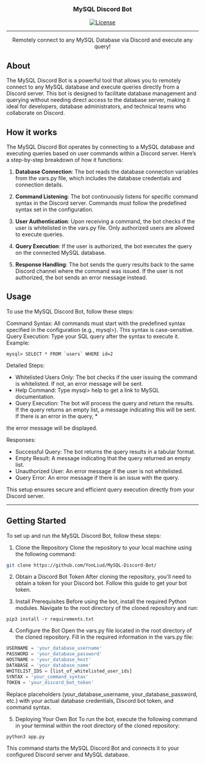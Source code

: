 <h3 align="center">MySQL Discord Bot</h3>

<div align="center">

[![License](https://img.shields.io/badge/license-MIT-blue.svg)](/LICENSE)

</div>

---

<p align="center">Remotely connect to any MySQL Database via Discord and execute any query!
    <br> 
</p>

## About

The MySQL Discord Bot is a powerful tool that allows you to remotely connect to any MySQL database and execute queries directly from a Discord server. This bot is designed to facilitate database management and querying without needing direct access to the database server, making it ideal for developers, database administrators, and technical teams who collaborate on Discord.

## How it works

The MySQL Discord Bot operates by connecting to a MySQL database and executing queries based on user commands within a Discord server. Here’s a step-by-step breakdown of how it functions:

1. **Database Connection**: The bot reads the database connection variables from the vars.py file, which includes the database credentials and connection details.

2. **Command Listening**: The bot continuously listens for specific command syntax in the Discord server. Commands must follow the predefined syntax set in the configuration.

3. **User Authentication**: Upon receiving a command, the bot checks if the user is whitelisted in the vars.py file. Only authorized users are allowed to execute queries.

4. **Query Execution**: If the user is authorized, the bot executes the query on the connected MySQL database.

5. **Response Handling**: The bot sends the query results back to the same Discord channel where the command was issued. If the user is not authorized, the bot sends an error message instead.

## Usage

To use the MySQL Discord Bot, follow these steps:

Command Syntax: All commands must start with the predefined syntax specified in the configuration (e.g., mysql>). This syntax is case-sensitive.
Query Execution: Type your SQL query after the syntax to execute it.
Example:
```shell
mysql> SELECT * FROM `users` WHERE id=2
```
Detailed Steps:
* Whitelisted Users Only: The bot checks if the user issuing the command is whitelisted. If not, an error message will be sent.
* Help Command: Type mysql> help to get a link to MySQL documentation.
* Query Execution: The bot will process the query and return the results. If the query returns an empty list, a message indicating this will be sent. If there is an error in the query, * 

the error message will be displayed.

Responses:
* Successful Query: The bot returns the query results in a tabular format.
* Empty Result: A message indicating that the query returned an empty list.
* Unauthorized User: An error message if the user is not whitelisted.
* Query Error: An error message if there is an issue with the query.

This setup ensures secure and efficient query execution directly from your Discord server.

---

## Getting Started

To set up and run the MySQL Discord Bot, follow these steps:

1. Clone the Repository
Clone the repository to your local machine using the following command:

```sh
git clone https://github.com/YonLiud/MySQL-Discord-Bot/
```

2. Obtain a Discord Bot Token
After cloning the repository, you'll need to obtain a token for your Discord bot. Follow this guide to get your bot token.

3. Install Prerequisites
Before using the bot, install the required Python modules. Navigate to the root directory of the cloned repository and run:

```shell
pip3 install -r requirements.txt
```

4. Configure the Bot
Open the vars.py file located in the root directory of the cloned repository.
Fill in the required information in the vars.py file:
```python
USERNAME = 'your_database_username'
PASSWORD = 'your_database_password'
HOSTNAME = 'your_database_host'
DATABASE = 'your_database_name'
WHITELIST_IDS = [list_of_whitelisted_user_ids]
SYNTAX = 'your_command_syntax'
TOKEN = 'your_discord_bot_token'
```

Replace placeholders (your_database_username, your_database_password, etc.) with your actual database credentials, Discord bot token, and command syntax.

5. Deploying Your Own Bot
To run the bot, execute the following command in your terminal within the root directory of the cloned repository:

```sh
python3 app.py
```


This command starts the MySQL Discord Bot and connects it to your configured Discord server and MySQL database.

